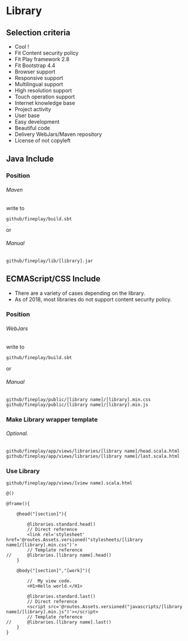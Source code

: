 Library
=======

Selection criteria
-------

- Cool !
- Fit Content security policy
- Fit Play framework 2.8
- Fit Bootstrap 4.4
- Browser support
- Responsive support
- Multilingual support
- High resolution support
- Touch operation support
- Internet knowledge base
- Project activity
- User base
- Easy development
- Beautiful code
- Delivery WebJars/Maven repository
- License of not copyleft

Java Include
-------

### Position ###

###### Maven

write to

	github/fineplay/build.sbt

or

###### Manual

	github/fineplay/lib/[library].jar

ECMAScript/CSS Include
-------

- There are a variety of cases depending on the library.
- As of 2018, most libraries do not support content security policy.

### Position ###

###### WebJars

write to

	github/fineplay/build.sbt

or

###### Manual

	github/fineplay/public/[library name]/[library].min.css
	github/fineplay/public/[library name]/[library].min.js

### Make Library wrapper template ###
###### Optional.

	github/fineplay/app/views/libraries/[library name]/head.scala.html
	github/fineplay/app/views/libraries/[library name]/last.scala.html

### Use Library ###

	github/fineplay/app/views/[view name].scala.html

```
@()

@frame(){

	@head("[section]"){

		@libraries.standard.head()
		// Direct reference
		<link rel='stylesheet' href='@routes.Assets.versioned("stylesheets/[library name]/[library].min.css")'>
		// Template reference
//		@libraries.[library name].head()
	}

	@body("[section]","[work]"){

		//	My view code.
		<H1>Hello world.</H1>

		@libraries.standard.last()
		// Direct reference
		<script src='@routes.Assets.versioned("javascripts/[library name]/[library].min.js")'></script>
		// Template reference
//		@libraries.[library name].last()
	}
}
```

